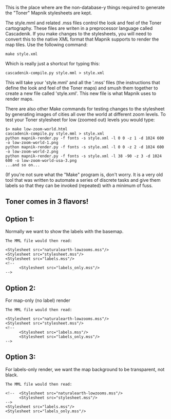 This is the place where are the non-database-y things required to generate the
"Toner" Mapnik stylesheets are kept.

The style.mml and related .mss files control the look and feel of the Toner 
cartography. These files are writen in a preprocessor language called Cascadenik. 
If you make changes to the stylesheets, you will need to convert this to the native
XML format that Mapnik supports to render the map tiles. Use the following command:

	make style.xml

Which is really just a shortcut for typing this:

	cascadenik-compile.py style.mml > style.xml

This will take your 'style.mml' and all the '.mss' files (the instructions that
define the look and feel of the Toner maps) and smush them together to create a
new file called 'style.xml'. This new file is what Mapnik uses to render maps.

There are also other Make commands for testing changes to the stylesheet by
generating images of cities all over the world at different zoom levels. To test
your Toner stylesheet for low (zoomed out) levels you would type:

	$> make low-zoom-world.html
	cascadenik-compile.py style.mml > style.xml
	python mapnik-render.py -f fonts -s style.xml -l 0 0 -z 1 -d 1024 600 -o low-zoom-world-1.png
	python mapnik-render.py -f fonts -s style.xml -l 0 0 -z 2 -d 1024 600 -o low-zoom-world-2.png
	python mapnik-render.py -f fonts -s style.xml -l 38 -90 -z 3 -d 1024 600 -o low-zoom-world-usa-3.png
	...and so on...

(If you're not sure what the "Make" program is, don't worry. It is a very old
tool that was written to automate a series of discrete tasks and give them
labels so that they can be invoked (repeated) with a minimum of fuss.

Toner comes in 3 flavors!
--

Option 1:
---
Normally we want to show the labels with the basemap. 

    The MML file would then read:
     
    <Stylesheet src="naturalearth-lowzooms.mss"/>
    <Stylesheet src="stylesheet.mss"/> 
    <Stylesheet src="labels.mss"/>
    <!-- 
          <Stylesheet src="labels_only.mss"/>  
    -->
     
Option 2: 
---
For map-only (no label) render
    
    The MML file would then read:
     
    <Stylesheet src="naturalearth-lowzooms.mss"/>
    <Stylesheet src="stylesheet.mss"/> 
    <!-- 
          <Stylesheet src="labels.mss"/>
          <Stylesheet src="labels_only.mss"/>  
    -->
     
Option 3:
---
For labels-only render, we want the map background to be transparent, not black.

    The MML file would then read:
         
    <!--  <Stylesheet src="naturalearth-lowzooms.mss"/>
          <Stylesheet src="stylesheet.mss"/> 
    -->
    <Stylesheet src="labels.mss"/>
    <Stylesheet src="labels_only.mss"/>
